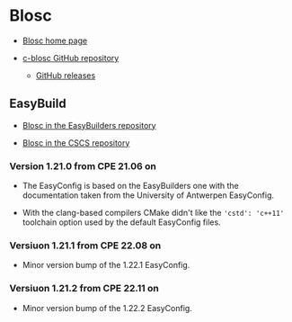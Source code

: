 # Blosc

  * [Blosc home page](https://www.blosc.org/)

  * [c-blosc GitHub repository](https://github.com/Blosc/c-blosc)

      * [GitHub releases](https://github.com/Blosc/c-blosc/releases/tag/v1.21.0)


## EasyBuild

  * [Blosc in the EasyBuilders repository](https://github.com/easybuilders/easybuild-easyconfigs/tree/develop/easybuild/easyconfigs/b/Blosc)

  * [Blosc in the CSCS repository](https://github.com/eth-cscs/production/tree/master/easybuild/easyconfigs/b/Blosc)


### Version 1.21.0 from CPE 21.06 on

  * The EasyConfig is based on the EasyBuilders one with the documentation taken from
    the University of Antwerpen EasyConfig.

  * With the clang-based compilers CMake didn't like the ``'cstd': 'c++11'`` toolchain
    option used by the default EasyConfig files.


### Versiuon 1.21.1 from CPE 22.08 on

  * Minor version bump of the 1.22.1 EasyConfig.


### Versiuon 1.21.2 from CPE 22.11 on

  * Minor version bump of the 1.22.2 EasyConfig.

  